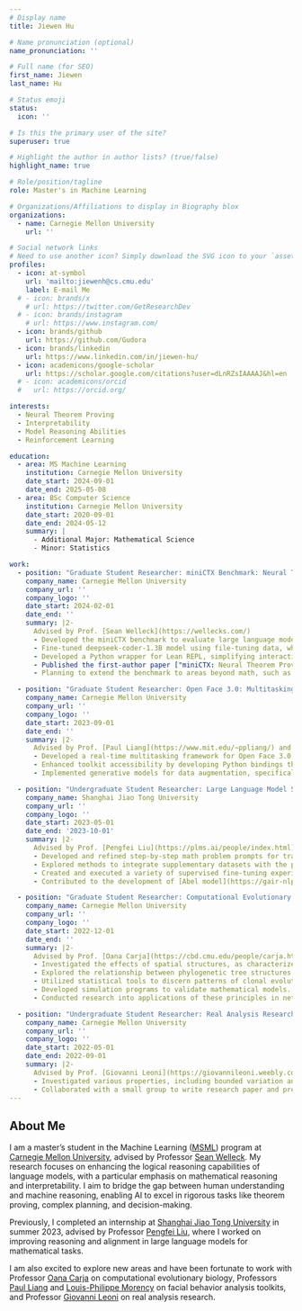 ```yaml
---
# Display name
title: Jiewen Hu

# Name pronunciation (optional)
name_pronunciation: ''

# Full name (for SEO)
first_name: Jiewen
last_name: Hu

# Status emoji
status:
  icon: ''

# Is this the primary user of the site?
superuser: true

# Highlight the author in author lists? (true/false)
highlight_name: true

# Role/position/tagline
role: Master's in Machine Learning

# Organizations/Affiliations to display in Biography blox
organizations:
  - name: Carnegie Mellon University
    url: ''

# Social network links
# Need to use another icon? Simply download the SVG icon to your `assets/media/icons/` folder.
profiles:
  - icon: at-symbol
    url: 'mailto:jiewenh@cs.cmu.edu'
    label: E-mail Me
  # - icon: brands/x
    # url: https://twitter.com/GetResearchDev
  # - icon: brands/instagram
    # url: https://www.instagram.com/
  - icon: brands/github
    url: https://github.com/Gudora
  - icon: brands/linkedin
    url: https://www.linkedin.com/in/jiewen-hu/
  - icon: academicons/google-scholar
    url: https://scholar.google.com/citations?user=dLnRZsIAAAAJ&hl=en
  # - icon: academicons/orcid
  #   url: https://orcid.org/

interests:
  - Neural Theorem Proving
  - Interpretability
  - Model Reasoning Abilities
  - Reinforcement Learning

education:
  - area: MS Machine Learning
    institution: Carnegie Mellon University
    date_start: 2024-09-01
    date_end: 2025-05-08
  - area: BSc Computer Science
    institution: Carnegie Mellon University
    date_start: 2020-09-01
    date_end: 2024-05-12
    summary: |
      - Additional Major: Mathematical Science 
      - Minor: Statistics

work:
  - position: "Graduate Student Researcher: miniCTX Benchmark: Neural Theorem Proving with Context"
    company_name: Carnegie Mellon University
    company_url: ''
    company_logo: ''
    date_start: 2024-02-01
    date_end: ''
    summary: |2-
      Advised by Prof. [Sean Welleck](https://wellecks.com/)
      - Developed the miniCTX benchmark to evaluate large language models in formal mathematics, focusing on real-world proof generation using context information.
      - Fine-tuned deepseek-coder-1.3B model using file-tuning data, which incorporates context information alongside traditional state-tactic pairs, outperforming larger models like Llemma-7B and GPT-4o.
      - Developed a Python wrapper for Lean REPL, simplifying interactions with Lean and enhancing usability.
      - Published the first-author paper ["miniCTX: Neural Theorem Proving with (Long-)Contexts"](https://cmu-l3.github.io/minictx/).
      - Planning to extend the benchmark to areas beyond math, such as program verification, and to evaluate premise selection methods.

  - position: "Graduate Student Researcher: Open Face 3.0: Multitasking Facial Behavior Analysis Toolkit"
    company_name: Carnegie Mellon University
    company_url: ''
    company_logo: ''
    date_start: 2023-09-01
    date_end: ''
    summary: |2-
      Advised by Prof. [Paul Liang](https://www.mit.edu/~ppliang/) and Prof. [Louis-Philippe Morency](https://www.cs.cmu.edu/~morency/)
      - Developed a real-time multitasking framework for Open Face 3.0, supporting comprehensive facial behavior analysis including landmark detection, action unit detection, facial expression recognition, and gaze estimation.
      - Enhanced toolkit accessibility by developing Python bindings that support both Open Face 2.0 and Open Face 3.0, enabling more flexible integration into computer vision applications.
      - Implemented generative models for data augmentation, specifically targeting non-frontal face images, to enhance facial landmark detection and emotion recognition accuracy.

  - position: "Undergraduate Student Researcher: Large Language Model Specialized in Mathematics"
    company_name: Shanghai Jiao Tong University
    company_url: ''
    company_logo: ''
    date_start: 2023-05-01
    date_end: '2023-10-01'
    summary: |2-
      Advised by Prof. [Pengfei Liu](https://plms.ai/people/index.html)
      - Developed and refined step-by-step math problem prompts for training data based on error cases, enhancing the reasoning capabilities and output readability of Llama2, resulting in a 10% performance increase on the GSM8K dataset.
      - Explored methods to integrate supplementary datasets with the primary dataset for supervised fine-tuning to address specific shortcomings, such as arithmetic calculations in main mathematical tasks.
      - Created and executed a variety of supervised fine-tuning experiments to understand responses from large language models.
      - Contributed to the development of [Abel model](https://gair-nlp.github.io/abel/) and ["Reformatted Alignment"](https://gair-nlp.github.io/ReAlign/) paper.

  - position: "Graduate Student Researcher: Computational Evolutionary Dynamics Research"
    company_name: Carnegie Mellon University
    company_url: ''
    company_logo: ''
    date_start: 2022-12-01
    date_end: ''
    summary: |2-
      Advised by Prof. [Oana Carja](https://cbd.cmu.edu/people/carja.html)
      - Investigated the effects of spatial structures, as characterized by graph properties, on evolutionary dynamics.
      - Explored the relationship between phylogenetic tree structures and graph properties, focusing on tree balance metrics.
      - Utilized statistical tools to discern patterns of clonal evolutionary dynamics within complex graphs.
      - Developed simulation programs to validate mathematical models.
      - Conducted research into applications of these principles in network theory and biology.

  - position: "Undergraduate Student Researcher: Real Analysis Research: Rearrangements of Functions"
    company_name: Carnegie Mellon University
    company_url: ''
    company_logo: ''
    date_start: 2022-05-01
    date_end: 2022-09-01
    summary: |2-
      Advised by Prof. [Giovanni Leoni](https://giovannileoni.weebly.com/)
      - Investigated various properties, including bounded variation and absolute continuity, of decreasing rearrangement functions in Sobolev space.
      - Collaborated with a small group to write research paper and presented at Mathematics Undergraduate Research Symposium ([slides](https://gudora.github.io/uploads/Rearrangements_of_Functions_slide.pdf)).
---
```


## About Me

I am a master’s student in the Machine Learning ([MSML](https://www.ml.cmu.edu/academics/5th-year-ms.html)) program at [Carnegie Mellon University](https://www.cmu.edu/), advised by Professor [Sean Welleck](https://wellecks.com/). My research focuses on enhancing the logical reasoning capabilities of language models, with a particular emphasis on mathematical reasoning and interpretability. I aim to bridge the gap between human understanding and machine reasoning, enabling AI to excel in rigorous tasks like theorem proving, complex planning, and decision-making.

Previously, I completed an internship at [Shanghai Jiao Tong University](https://www.sjtu.edu.cn/) in summer 2023, advised by Professor [Pengfei Liu](https://plms.ai/people/index.html), where I worked on improving reasoning and alignment in large language models for mathematical tasks.

I am also excited to explore new areas and have been fortunate to work with Professor [Oana Carja](https://cbd.cmu.edu/people/carja.html) on computational evolutionary biology, Professors [Paul Liang](https://www.mit.edu/~ppliang/) and [Louis-Philippe Morency](https://www.cs.cmu.edu/~morency/) on facial behavior analysis toolkits, and Professor [Giovanni Leoni](https://giovannileoni.weebly.com/) on real analysis research. 